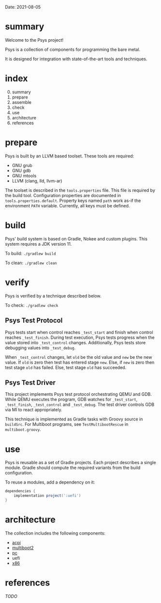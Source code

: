 Date: 2021-08-05

# summary

Welcome to the Psys project!

Psys is a collection of components for programming the bare metal.

It is designed for integration with state-of-the-art tools and techniques.

# index

0. summary
1. prepare
2. assemble
3. check
4. use
5. architecture
6. references

# prepare

Psys is built by an LLVM based toolset.
These tools are required:

- GNU grub
- GNU gdb
- GNU mtools
- LLVM (clang, lld, llvm-ar)

The toolset is described in the `tools.properties` file.
This file is required by the build tool.
Configuration properties are documented in `tools.properties.default`.
Property keys named `path` work as-if the environment `PATH` variable.
Currently, all keys must be defined.

# build

Psys' build system is based on Gradle, Nokee and custom plugins.
This system requires a JDK version 11.

To build: `./gradlew build`

To clean: `./gradlew clean`

# verify

Psys is verified by a technique described below.

To check: `./gradlew check`

## Psys Test Protocol

Psys tests start when control reaches `_test_start` and finish when control reaches `_test_finish`.
During test execution, Psys tests progress when the value stored into `_test_control` changes.
Additionally, Psys tests store debugging values into `_test_debug`.

When `_test_control` changes, let `old` be the old value and `new` be the new value.
If `old` is zero then test has entered stage `new`.
Else, if `new` is zero then test stage `old` has failed.
Else, test stage `old` has succeeded.

## Psys Test Driver

This project implements Psys test protocol orchestrating QEMU and GDB.
While QEMU executes the program, GDB watches for `_test_start`, `_test_finish`, `_test_control` and `_test_debug`.
The test driver controls GDB via MI to react appropriately.

This technique is implemented as Gradle tasks with Groovy source in `buildSrc`.
For Multiboot programs, see `TestMultibootRescue` in `multiboot.groovy`.

# use

Psys is reusable as a set of Gradle projects.
Each project describes a single module.
Gradle should compute the required variants from the build configuration.

To reuse a modules, add a dependency on it:

```gradle
dependencies {
    implementation project(':uefi')
}
```

# architecture

The collection includes the following components:

* [acpi](acpi/README.md)
* [multiboot2](multiboot2/README.md)
* [pc](pc/README.md)
* uefi
* [x86](x86/README.md)

# references

_TODO_
